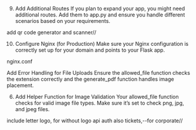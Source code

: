 9. Add Additional Routes
If you plan to expand your app, you might need additional routes. Add them to app.py and ensure you handle different scenarios based on your requirements.

add qr code generator and scanner//



10. Configure Nginx (for Production)
Make sure your Nginx configuration is correctly set up for your domain and points to your Flask app.

nginx.conf

Add Error Handling for File Uploads
Ensure the allowed_file function checks the extension correctly and the generate_pdf function handles image placement.

6. Add Helper Function for Image Validation
Your allowed_file function checks for valid image file types. Make sure it’s set to check png, jpg, and jpeg files.


<!-- Install Dependencies:
Install the required Python packages listed in your requirements.txt file:
bash
Copy code
pip install -r requirements.txt
Database Setup:

If you're using Flask-Migrate or a similar database migration tool, initialize the database and apply the initial migration:
bash
Copy code
flask db init
flask db migrate -m "Initial migration"
flask db upgrade
Run the Application:

Start your Flask application by running the main.py file:
bash
Copy code
python main.py
Your Flask application should now be running locally.
 You can access it at http://localhost:5000 in your web browser.
Development Workflow:

Start by implementing the desired functionality in your Flask routes and templates.
Use the Flask development server to test your application locally.
As you make changes, Flask's built-in debugger will provide feedback in the terminal.
Test your application thoroughly, both manually and with automated tests if available.
Commit your changes to version control frequently to track your progress.
Deployment:

Once your application is ready for production, deploy it to a production
 server. Common options include platforms like Heroku, AWS, or a dedicated server.
Configure your production environment according to your application's needs,
 including setting up a production-grade database (e.g., PostgreSQL) and 
 configuring web servers like Nginx or Apache to serve your Flask application. -->

 include letter logo, for without logo
 api auth
 also tickets,--for corporate//